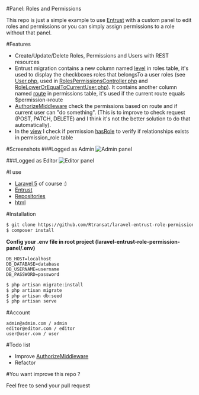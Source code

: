 #Panel: Roles and Permissions

This repo is just a simple example to use [Entrust](https://github.com/Zizaco/entrust) with a custom panel to edit roles and permissions or you can simply assign permissions to a role without that panel.

#Features
  - Create/Update/Delete Roles, Permissions and Users with REST resources
  - Entrust migration contains a new column named [level](database/migrations/2015_03_30_121557_entrust_setup_tables.php#L20) in roles table, it's used to display the checkboxes roles that belongsTo a user roles (see [User.php](app/User.php#L46), used in [RolesPermissionsController.php](app/Http/Controllers/RolesPermissionsController.php#L54) and [RoleLowerOrEqualToCurrentUser.php](app/Repositories/Criteria/Role/RoleLowerOrEqualToCurrentUser.php#L22)). It contains another column named [route](https://github.com/Rtransat/laravel-entrust-role-permission-panel/blob/master/database/migrations/2015_03_30_121557_entrust_setup_tables.php#L43) in permissions table, it's used if the current route equals $permission->route
  - [AuthorizeMiddleware](app/Http/Middleware/AuthorizeMiddleware.php) check the permissions based on route and if current user can "do something". (This is to improve to check request (POST, PATCH, DELETE) and I think it's not the better solution to do that automatically).
  - In the [view](resources/views/roles_permissions/index.blade.php#L27) I check if permission [hasRole](app/Models/Permission.php#L17) to verify if relationships exists in permission_role table


#Screenshots
###Logged as Admin
![Admin panel](https://github.com/Rtransat/laravel-entrust-role-permission-panel/raw/master/public/img/panel-admin.jpg)

###Logged as Editor
![Editor panel](https://github.com/Rtransat/laravel-entrust-role-permission-panel/raw/master/public/img/panel-editor.jpg)

#I use

* [Laravel 5](https://github.com/laravel/laravel) of course :)
* [Entrust](https://github.com/Zizaco/entrust)
* [Repositories](https://github.com/Bosnadev/Repositories)
* [html](https://github.com/LaravelCollective/html)

#Installation

```sh
$ git clone https://github.com/Rtransat/laravel-entrust-role-permission-panel && cd laravel-entrust-role-permission-panel
$ composer install
```

**Config your .env file in root project (laravel-entrust-role-permission-panel/.env)**

```
DB_HOST=localhost
DB_DATABASE=database
DB_USERNAME=username
DB_PASSWORD=password
```

```sh
$ php artisan migrate:install
$ php artisan migrate
$ php artisan db:seed
$ php artisan serve
```

#Account

    admin@admin.com / admin
    editor@editor.com / editor
    user@user.com / user

#Todo list

  - Improve [AuthorizeMiddleware](app/Http/Middleware/AuthorizeMiddleware.php)
  - Refactor

#You want improve this repo ?

Feel free to send your pull request